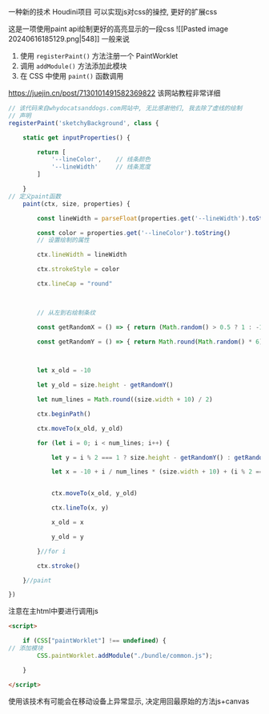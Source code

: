 一种新的技术
Houdini项目
可以实现js对css的操控, 更好的扩展css

这是一项使用paint api绘制更好的高亮显示的一段css
![[Pasted image 20240616185129.png|548]]
一般来说
1. 使用 `registerPaint()` 方法注册一个 PaintWorklet
2. 调用 `addModule()` 方法添加此模块
3. 在 CSS 中使用 `paint()` 函数调用

https://juejin.cn/post/7130101491582369822 该网站教程非常详细

```js
// 该代码来自whydocatsanddogs.com网站中, 无比感谢他们, 我去除了虚线的绘制
// 声明
registerPaint('sketchyBackground', class {

    static get inputProperties() {

        return [
            '--lineColor',    // 线条颜色
            '--lineWidth'     // 线条宽度
        ]

    }
// 定义paint函数
    paint(ctx, size, properties) {

        const lineWidth = parseFloat(properties.get('--lineWidth').toString())

        const color = properties.get('--lineColor').toString()
        // 设置绘制的属性

        ctx.lineWidth = lineWidth

        ctx.strokeStyle = color

        ctx.lineCap = "round"

  

        // 从左到右绘制条纹

        const getRandomX = () => { return (Math.random() > 0.5 ? 1 : -1) * Math.round(Math.random() * 1) }

        const getRandomY = () => { return Math.round(Math.random() * 6) + 2 }

  

        let x_old = -10

        let y_old = size.height - getRandomY()

        let num_lines = Math.round((size.width + 10) / 2)

        ctx.beginPath()

        ctx.moveTo(x_old, y_old)

        for (let i = 0; i < num_lines; i++) {

            let y = i % 2 === 1 ? size.height - getRandomY() : getRandomY()

            let x = -10 + i / num_lines * (size.width + 10) + (i % 2 === 1 ? 0 : 14) + getRandomX()


            ctx.moveTo(x_old, y_old)

            ctx.lineTo(x, y)

            x_old = x

            y_old = y

        }//for i

        ctx.stroke()

    }//paint

})
```

注意在主html中要进行调用js
```html
<script>

    if (CSS["paintWorklet"] !== undefined) {
// 添加模块
        CSS.paintWorklet.addModule("./bundle/common.js");

    }

</script>
```

使用该技术有可能会在移动设备上异常显示, 决定用回最原始的方法js+canvas 
